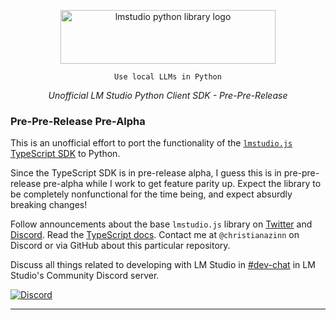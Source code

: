 <p align="center">
  
  <picture> 
    <source media="(prefers-color-scheme: dark)" srcset="https://github.com/christianazinn/lmstudio-python/blob/assets/dark.png?raw=true">
    <source media="(prefers-color-scheme: light)" srcset="https://github.com/christianazinn/lmstudio-python/blob/assets/light.png?raw=true">
    <img alt="lmstudio python library logo" src="https://github.com/christianazinn/lmstudio-python/blob/assets/light.png?raw=true" width="344" height="86" style="max-width: 100%;">
  </picture>
  
</p>
<p align="center"><code>Use local LLMs in Python</code></p>
<p align="center"><i>Unofficial LM Studio Python Client SDK - Pre-Pre-Release</i></p>


### Pre-Pre-Release Pre-Alpha

This is an unofficial effort to port the functionality of the [`lmstudio.js` TypeScript SDK](https://github.com/lmstudio-ai/lmstudio.js) to Python.

Since the TypeScript SDK is in pre-release alpha, I guess this is in pre-pre-release pre-alpha while I work to get feature parity up.
Expect the library to be completely nonfunctional for the time being, and expect absurdly breaking changes!

Follow announcements about the base `lmstudio.js` library on [Twitter](https://lmstudio.ai/LMStudioAI) and [Discord](https://discord.gg/aPQfnNkxGC). Read the [TypeScript docs](https://lmstudio.ai/docs).
Contact me at `@christianazinn` on Discord or via GitHub about this particular repository.

<p>Discuss all things related to developing with LM Studio in <a href="https://discord.gg/aPQfnNkxGC">#dev-chat</a> in LM Studio's Community Discord server.</p>
<a href="https://discord.gg/aPQfnNkxGC"><img alt="Discord" src="https://img.shields.io/discord/1110598183144399058?logo=discord&style=flat&logoColor=white"></a>
  
---